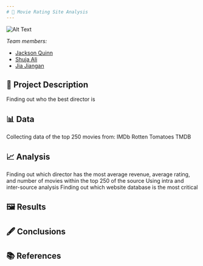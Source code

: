 ```yaml
---
# 🤖 Movie Rating Site Analysis
---
```



![Alt Text](https://compote.slate.com/images/e0d344a9-dcfb-45f9-b31f-67ab5aaade24.jpeg)



*Team members:* 

- [Jackson Quinn]()
- [Shuja Ali]()
- [Jia Jiangan]()

## 📝 Project Description
Finding out who the best director is

## 📊 Data
Collecting data of the top 250 movies from:
IMDb
Rotten Tomatoes
TMDB

## 📈 Analysis
Finding out which director has the most average revenue, average rating, and number of movies within the top 250 of the source
Using intra and inter-source analysis
Finding out which website database is the most critical

## 🖼️ Results

## 🖋️ Conclusions

## 📚 References
